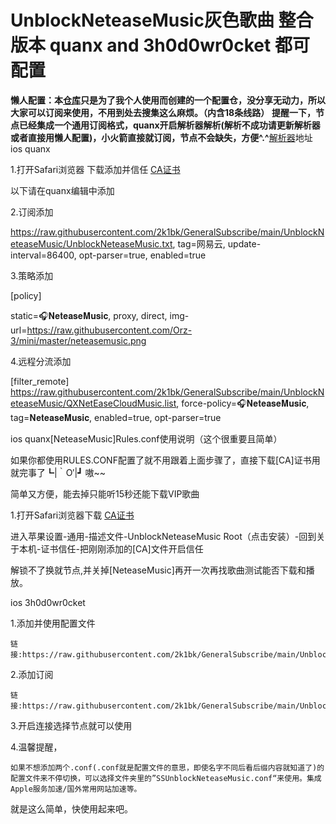 # UnblockNeteaseMusic灰色歌曲 整合版本 quanx and 3h0d0wr0cket 都可配置
**懒人配置：本[仓库](https://github.com/2k1bk/Rules/tree/1)只是为了我个人使用而创建的一个配置仓，没分享无动力，所以大家可以订阅来使用，不用到处去搜集这么麻烦。（内含18条线路）**
**提醒一下，节点已经集成一个通用订阅格式，quanx开启解析器解析(解析不成功请更新解析器或者直接用懒人配置)，小火箭直接就订阅，节点不会缺失，方便^.^**[解析器](https://raw.githubusercontent.com/KOP-XIAO/QuantumultX/master/Scripts/resource-parser.js)地址
ios quanx

1.打开Safari浏览器
  下载添加并信任
  [CA证书](https://raw.githubusercontent.com/2k1bk/UnblockNeteaseMusic/master/ca.crt)

以下请在quanx编辑中添加

2.订阅添加

 https://raw.githubusercontent.com/2k1bk/GeneralSubscribe/main/UnblockNeteaseMusic/UnblockNeteaseMusic.txt, tag=网易云, update-interval=86400, opt-parser=true, enabled=true
 
 3.策略添加

  [policy]

  static=🎧𝐍𝐞𝐭𝐞𝐚𝐬𝐞𝐌𝐮𝐬𝐢𝐜, proxy, direct, img-url=https://raw.githubusercontent.com/Orz-3/mini/master/neteasemusic.png
  
  4.远程分流添加

  [filter_remote]
  https://raw.githubusercontent.com/2k1bk/GeneralSubscribe/main/UnblockNeteaseMusic/QXNetEaseCloudMusic.list, force-policy=🎧𝐍𝐞𝐭𝐞𝐚𝐬𝐞𝐌𝐮𝐬𝐢𝐜, tag=𝐍𝐞𝐭𝐞𝐚𝐬𝐞𝐌𝐮𝐬𝐢𝐜, enabled=true, opt-parser=true

ios quanx[NeteaseMusic]Rules.conf使用说明（这个很重要且简单）

  如果你都使用RULES.CONF配置了就不用跟着上面步骤了，直接下载[CA]证书用就完事了┗|｀O′|┛ 嗷~~ 
  
  简单又方便，能去掉只能听15秒还能下载VIP歌曲

1.打开Safari浏览器下载
  [CA证书](https://raw.githubusercontent.com/2k1bk/UnblockNeteaseMusic/master/ca.crt)

  进入苹果设置-通用-描述文件-UnblockNeteaseMusic Root（点击安装）-回到关于本机-证书信任-把刚刚添加的[CA]文件开启信任 
  
  解锁不了换就节点,并关掉[NeteaseMusic]再开一次再找歌曲测试能否下载和播放。


ios 3h0d0wr0cket

1.添加并使用配置文件

	链接:https://raw.githubusercontent.com/2k1bk/GeneralSubscribe/main/UnblockNeteaseMusic/SSUnblockNeteaseMusic.conf

2.添加订阅

	链接:https://raw.githubusercontent.com/2k1bk/GeneralSubscribe/main/UnblockNeteaseMusic/UnblockNeteaseMusic.txt
	
3.开启连接选择节点就可以使用

4.温馨提醒，

	如果不想添加两个.conf(.conf就是配置文件的意思，即使名字不同后看后缀内容就知道了)的配置文件来不停切换，可以选择文件夹里的”SSUnblockNeteaseMusic.conf“来使用。集成 Apple服务加速/国外常用网站加速等。

就是这么简单，快使用起来吧。
